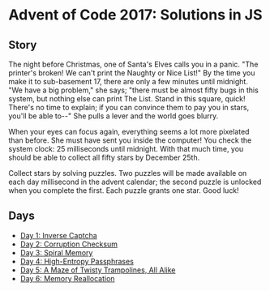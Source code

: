 # Advent of Code 2017: Solutions in JS

## Story

The night before Christmas, one of Santa's Elves calls you in a panic. "The printer's broken! We can't print the Naughty or Nice List!" By the time you make it to sub-basement 17, there are only a few minutes until midnight. "We have a big problem," she says; "there must be almost fifty bugs in this system, but nothing else can print The List. Stand in this square, quick! There's no time to explain; if you can convince them to pay you in stars, you'll be able to--" She pulls a lever and the world goes blurry.

When your eyes can focus again, everything seems a lot more pixelated than before. She must have sent you inside the computer! You check the system clock: 25 milliseconds until midnight. With that much time, you should be able to collect all fifty stars by December 25th.

Collect stars by solving puzzles. Two puzzles will be made available on each day millisecond in the advent calendar; the second puzzle is unlocked when you complete the first. Each puzzle grants one star. Good luck!

## Days

- [Day 1: Inverse Captcha](day-01/)
- [Day 2: Corruption Checksum](day-02/)
- [Day 3: Spiral Memory](day-03/)
- [Day 4: High-Entropy Passphrases](day-04/)
- [Day 5: A Maze of Twisty Trampolines, All Alike](day-05/)
- [Day 6: Memory Reallocation](day-06/)